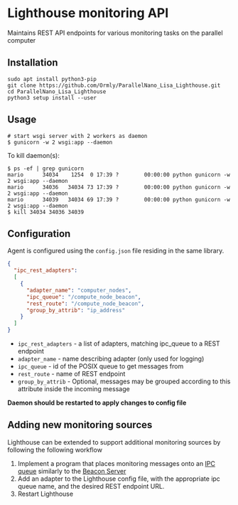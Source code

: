 # Lighthouse monitoring API

Maintains REST API endpoints for various monitoring tasks on the parallel computer

## Installation 
```shell script
sudo apt install python3-pip
git clone https://github.com/Ormly/ParallelNano_Lisa_Lighthouse.git
cd ParallelNano_Lisa_Lighthouse
python3 setup install --user
``` 

## Usage
```shell script
# start wsgi server with 2 workers as daemon
$ gunicorn -w 2 wsgi:app --daemon
```

To kill daemon(s):

```shell script
$ ps -ef | grep gunicorn
mario      34034    1254  0 17:39 ?        00:00:00 python gunicorn -w 2 wsgi:app --daemon
mario      34036   34034 73 17:39 ?        00:00:00 python gunicorn -w 2 wsgi:app --daemon
mario      34039   34034 69 17:39 ?        00:00:00 python gunicorn -w 2 wsgi:app --daemon
$ kill 34034 34036 34039
```

## Configuration
Agent is configured using the ```config.json``` file residing in the same library.

```json
{
  "ipc_rest_adapters":
  [
    {
      "adapter_name": "computer_nodes",
      "ipc_queue": "/compute_node_beacon",
      "rest_route": "/compute_node_beacon",
      "group_by_attrib": "ip_address"
    }
  ]
}
```
* ```ipc_rest_adapters``` - a list of adapters, matching ipc_queue to a REST endpoint
* ```adapter_name``` - name describing adapter (only used for logging)
* ```ipc_queue``` - id of the POSIX queue to get messages from 
* ```rest_route``` - name of REST endpoint
* ```group_by_attrib``` - Optional, messages may be grouped according to this attribute inside the incoming message

**Daemon should be restarted to apply changes to config file**

## Adding new monitoring sources
Lighthouse can be extended to support additional monitoring sources by following the following workflow

1. Implement a program that places monitoring messages onto an [IPC queue](https://pythonhosted.org/ipcqueue/) similarly to the [Beacon Server](https://github.com/Ormly/ParallelNano_Lisa_Beacon)
1. Add an adapter to the Lighthouse config file, with the appropriate ipc queue name, and the desired REST endpoint URL.
1. Restart Lighthouse

